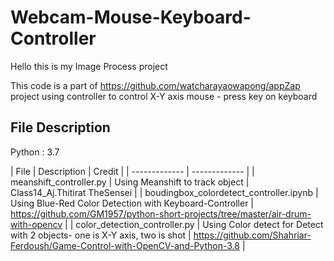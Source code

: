 # Webcam-Mouse-Keyboard-Controller

Hello this is my Image Process project

This code is a part of https://github.com/watcharayaowapong/appZap project using controller to control X-Y axis mouse - press key on keyboard 

## File Description
Python : 3.7

| File  | Description | Credit |
| ------------- | ------------- |
| meanshift_controller.py  |  Using Meanshift to track object  |  Class14_Aj.Thitirat TheSensei  | 
| boudingbox_colordetect_controller.ipynb  | Using Blue-Red Color Detection with Keyboard-Controller  |  https://github.com/GM1957/python-short-projects/tree/master/air-drum-with-opencv   | 
| color_detection_controller.py  | Using Color detect for Detect with 2 objects- one is X-Y axis, two is shot  |  https://github.com/Shahriar-Ferdoush/Game-Control-with-OpenCV-and-Python-3.8   | 